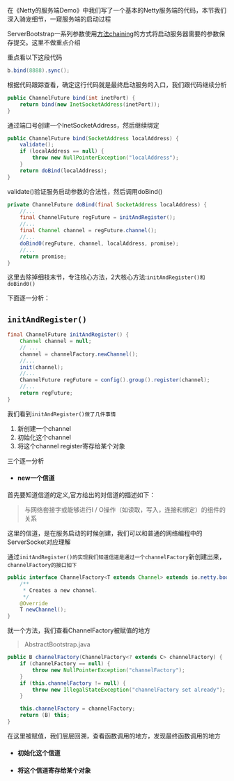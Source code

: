 在《Netty的服务端Demo》中我们写了一个基本的Netty服务端的代码，本节我们深入骑宠细节，一窥服务端的启动过程

ServerBootstrap一系列参数使用[方法chaining](https://en.wikipedia.org/wiki/Method_chaining#Java)的方式将启动服务器需要的参数保存提交。这里不做重点介绍

重点看以下这段代码

```java
b.bind(8888).sync();
```

根据代码跟踪查看，确定这行代码就是最终启动服务的入口，我们跟代码继续分析

```java
public ChannelFuture bind(int inetPort) {
    return bind(new InetSocketAddress(inetPort));
}
```

通过端口号创建一个InetSocketAddress，然后继续绑定

```java
public ChannelFuture bind(SocketAddress localAddress) {
    validate();
    if (localAddress == null) {
        throw new NullPointerException("localAddress");
    }
    return doBind(localAddress);
}
```

validate\(\)验证服务启动参数的合法性，然后调用doBind\(\)

```java
private ChannelFuture doBind(final SocketAddress localAddress) {
    //...
    final ChannelFuture regFuture = initAndRegister();
    //...
    final Channel channel = regFuture.channel();
    //...
    doBind0(regFuture, channel, localAddress, promise);
    //...
    return promise;
}
```

这里去除掉细枝末节，专注核心方法，2大核心方法:`initAndRegister()和doBind0()`

下面逐一分析：

## `initAndRegister()`

```java
final ChannelFuture initAndRegister() {
    Channel channel = null;
    // ...
    channel = channelFactory.newChannel();
    //...
    init(channel);
    //...
    ChannelFuture regFuture = config().group().register(channel);
    //...
    return regFuture;
}
```

我们看到`initAndRegister()做了几件事情`

1. 新创建一个channel
2. 初始化这个channel
3. 将这个channel register寄存给某个对象

三个逐一分析

* #### new一个信道

首先要知道信道的定义,官方给出的对信道的描述如下：

> 与网络套接字或能够进行I / O操作（如读取，写入，连接和绑定）的组件的关系

这里的信道，是在服务启动的时候创建，我们可以和普通的网络编程中的ServerSocket对应理解

通过`initAndRegister()的实现我们知道信道是通过一个channelFactory`新创建出来，`channelFactory的接口如下`

```java
public interface ChannelFactory<T extends Channel> extends io.netty.bootstrap.ChannelFactory<T> {
    /**
     * Creates a new channel.
     */
    @Override
    T newChannel();
}
```

就一个方法，我们查看ChannelFactory被赋值的地方

> AbstractBootstrap.java

```java
public B channelFactory(ChannelFactory<? extends C> channelFactory) {
    if (channelFactory == null) {
        throw new NullPointerException("channelFactory");
    }
    if (this.channelFactory != null) {
        throw new IllegalStateException("channelFactory set already");
    }

    this.channelFactory = channelFactory;
    return (B) this;
}
```

在这里被赋值，我们层层回溯，查看函数调用的地方，发现最终函数调用的地方









* #### 初始化这个信道
* #### 将这个信道寄存给某个对象



